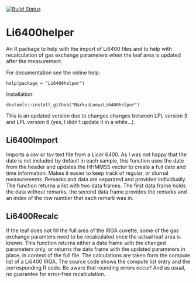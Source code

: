 [![Build Status](https://travis-ci.org/MarkusLoew/Li6400helper.svg?branch=master)](https://travis-ci.org/MarkusLoew/Li6400helper)

Li6400helper
============

An R package to help with the import of Li6400 files and to help with recalculation of gas exchange parameters when the leaf area is updated after the measurement.

For documentation see the online help:

	help(package = "Li6400helper")

Installation:

	devtools::install_github("MarkusLoew/Li6400helper")

This is an updated version due to changes changes between LPL version 3 and LPL version 6 (yes, I didn't update it in a while...).


## Li6400Import

Imports a csv or tsv text file from a Licor 6400. As I was not happy that the date is not included by default in each sample, this function uses the date from the header and updates the HHMMSS vector to create a full date and time information. Makes it easier to keep track of regular, or diurnal measurements. Remarks and data are separated and provided individually. The function returns a list with two data frames. The first data frame holds the data without remarks, the second data frame provides the remarks and an index of the row number that each remark was in. 


## Li6400Recalc

If the leaf does not fill the full area of the IRGA cuvette, some of the gas exchange paramters need to be recalculated once the actual leaf area is known. This function returns either a data frame with the changed parameters only, or returns the data frame with the updated parameters in place, in context of the full file.
The calculations are taken form the compute list of a Li6400 IRGA. The source code shows the compute list entry and the corresponding R code. Be aware that rounding errors occur! And as usual, no guarantee for error-free recalculation.

